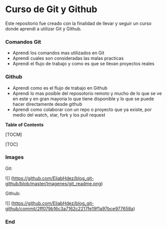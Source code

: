 # Curso de Git y Github

Este repositorio fue creado con la finalidad de llevar y seguir un curso donde aprendi a utilizar Git y Github.

### Comandos Git

- Aprendi los comandos mas utilizados en Git
- Aprendi cuales son consideradas las malas practicas
- Aprendi el flujo de trabajo y como es que se llevan proyectos reales

### Github

- Aprendi como es el flujo de trabajo en Github
- Aprendi lo mas posible del reposotorio remoto y mucho de lo que se ve en este y en gran mayoria lo que tiene disponible y lo que se puede hacer directamente desde github
- Aprendi como colaborar con un repo o proyecto que ya existe, por medio del watch, star, fork y los pull request

**Table of Contents**

[TOCM]

[TOC]

### Images

Git:

![]
(https://github.com/EliabHdez/blog_git-github/blob/master/Imagenes/git_readme.png)

Github:

![]
(https://github.com/EliabHdez/blog_git-github/commit/2ff079b16c3a7162c2217fe19f1a97bce977658a)

### End